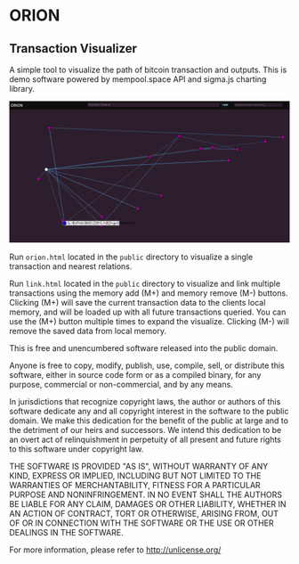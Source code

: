 # ORION
## Transaction Visualizer

A simple tool to visualize the path of bitcoin transaction and outputs. This is demo software powered by mempool.space API and sigma.js charting library. 

![screenshot](screenshot.png)

Run `orion.html` located in the `public` directory to visualize a single transaction and nearest relations.

Run `link.html` located in the `public` directory to visualize and link multiple transactions using the memory add (M+) and memory remove (M-) buttons. Clicking (M+) will save the current transaction data to the clients local memory, and will be loaded up with all future transactions queried. You can use the (M+) button multiple times to expand the visualize. Clicking (M-) will remove the saved data from local memory.


This is free and unencumbered software released into the public domain.

Anyone is free to copy, modify, publish, use, compile, sell, or
distribute this software, either in source code form or as a compiled
binary, for any purpose, commercial or non-commercial, and by any
means.

In jurisdictions that recognize copyright laws, the author or authors
of this software dedicate any and all copyright interest in the
software to the public domain. We make this dedication for the benefit
of the public at large and to the detriment of our heirs and
successors. We intend this dedication to be an overt act of
relinquishment in perpetuity of all present and future rights to this
software under copyright law.

THE SOFTWARE IS PROVIDED "AS IS", WITHOUT WARRANTY OF ANY KIND,
EXPRESS OR IMPLIED, INCLUDING BUT NOT LIMITED TO THE WARRANTIES OF
MERCHANTABILITY, FITNESS FOR A PARTICULAR PURPOSE AND NONINFRINGEMENT.
IN NO EVENT SHALL THE AUTHORS BE LIABLE FOR ANY CLAIM, DAMAGES OR
OTHER LIABILITY, WHETHER IN AN ACTION OF CONTRACT, TORT OR OTHERWISE,
ARISING FROM, OUT OF OR IN CONNECTION WITH THE SOFTWARE OR THE USE OR
OTHER DEALINGS IN THE SOFTWARE.

For more information, please refer to <http://unlicense.org/>

